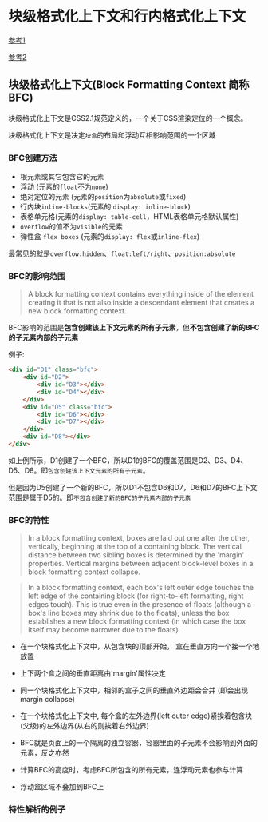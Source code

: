 # 块级格式化上下文和行内格式化上下文

[参考1](https://juejin.im/post/59b73d5bf265da064618731d#heading-0)

[参考2](http://www.ayqy.net/doc/css2-1/visuren.html#block-formatting)

## 块级格式化上下文(Block Formatting Context 简称 BFC)

块级格式化上下文是CSS2.1规范定义的，一个关于CSS渲染定位的一个概念。

块级格式化上下文是决定`块盒`的布局和浮动互相影响范围的一个区域

### BFC创建方法

+ 根元素或其它包含它的元素
+ 浮动 (元素的`float`不为`none`)
+ 绝对定位的元素 (元素的`position`为`absolute`或`fixed`)
+ 行内块`inline-blocks`(元素的 `display: inline-block`)
+ 表格单元格(元素的`display: table-cell`，HTML表格单元格默认属性)
+ `overflow`的值不为`visible`的元素
+ 弹性盒 `flex boxes` (元素的`display: flex`或`inline-flex`)

最常见的就是`overflow:hidden`、`float:left/right`、`position:absolute`

### BFC的影响范围

> A block formatting context contains everything inside of the element creating it that is not also inside a descendant element that creates a new block formatting context.


BFC影响的范围是**包含创建该上下文元素的所有子元素**，但**不包含创建了新的BFC的子元素内部的子元素**

例子:

```html
<div id="D1" class="bfc">
    <div id="D2">
        <div id="D3"></div>
        <div id="D4"></div>
    </div>
    <div id="D5" class="bfc">
        <div id="D6"></div>
        <div id="D7"></div>
    </div>
    <div id="D8"></div>
</div>
```

如上例所示，D1创建了一个BFC，所以D1的BFC的覆盖范围是D2、D3、D4、D5、D8。即`包含创建该上下文元素的所有子元素`。

但是因为D5创建了一个新的BFC，所以D1不包含D6和D7，D6和D7的BFC上下文范围是属于D5的。即`不包含创建了新的BFC的子元素内部的子元素`

### BFC的特性

> In a block formatting context, boxes are laid out one after the other, vertically, beginning at the top of a containing block. The vertical distance between two sibling boxes is determined by the 'margin' properties. Vertical margins between adjacent block-level boxes in a block formatting context collapse.

> In a block formatting context, each box's left outer edge touches the left edge of the containing block (for right-to-left formatting, right edges touch). This is true even in the presence of floats (although a box's line boxes may shrink due to the floats), unless the box establishes a new block formatting context (in which case the box itself may become narrower due to the floats).

+ 在一个块格式化上下文中，从包含块的顶部开始， 盒在垂直方向一个接一个地放置

+ 上下两个盒之间的垂直距离由'margin'属性决定

+ 同一个块格式化上下文中，相邻的盒子之间的垂直外边距会合并 (即会出现 margin collapse)

+ 在一个块格式化上下文中, 每个盒的左外边界(left outer edge)紧挨着包含块(父级)的左外边界(从右的则挨着右外边界)

+ BFC就是页面上的一个隔离的独立容器，容器里面的子元素不会影响到外面的元素，反之亦然

+ 计算BFC的高度时，考虑BFC所包含的所有元素，连浮动元素也参与计算

+ 浮动盒区域不叠加到BFC上

### 特性解析的例子
